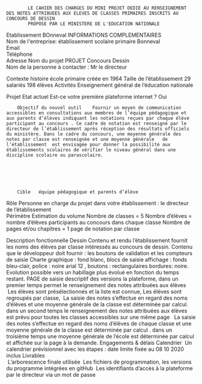 			LE CAHIER DES CHARGES DU MINI PROJET DEDIE AU RENSEIGNEMENT DES NOTES ATTRIBUEES AUX ELEVES DE CLASSES PRIMAIRES INSCRITS AU CONCOURS DE DESSIN 
			PROPOSE PAR LE MINISTERE DE L'EDUCATION NATIONALE

Etablissement BOnneval 		INFORMATIONS COMPLEMENTAIRES 	
		Nom de l'entreprise: établissement scolaire primaire Bonneval	
		Email	
		Téléphone	
		Adresse	
		Nom du projet PROJET Concours Dessin	
		Nom de la personne à contacter : Mr le directeur	
			
Contexte		histoire	école primaire  créée en 1964
		Taille de l’établissement	29  salariés 198 élèves
		Activités	Enseignement général de l’éducation nationale
			
			
Projet		Etat actuel	Est-ce votre première plateforme internet ? Oui  
			
			
		Objectif du nouvel outil	Fournir un moyen de communication accessibles en consultations aux membres de l’équipe pédagogique et aux parents d’élèves indiquant les notations reçues par chaque élève participant au concours . Ce cadre de notation est renseigné par le directeur de l’établissement après réception des résultats officiels du ministère. Dans le cadre du concours, une moyenne générale des notes par classe est renseignée et une moyenne générale   de l’établissement  est envisagée pour donner la possibilité aux établissements scolaires de vérifier le niveau général dans une discipline scolaire ou parascolaire.
			
			
			
			
			
			
		Cible	équipe pédagogique et parents d’élève
Rôle		Personne en charge du projet dans votre établissement :  le directeur de l’établissement	
Périmètre		Estimation du volume	Nombre de classes = 5
			Nombre d’élèves = nombre d’élèves participants au concours dans chaque classe
			Nombre de pages et/ou chapitres = 1 page de notation par classe
			
Description fonctionnelle	Dessin	Contenu et rendu	l’établissement fournit les noms des élèves par classe intéressés au concours de dessin.
			Contenu que le développeur doit fournir : les boutons de validation et les compteurs de saisie
			Charte graphique : fond blanc, blocs de saisie affichage : fonds bleu-clair, police : noire arial 12 ,  boutons :  rectangulaires  bordures: noire. Evolution possible vers un habillage plus évolué en fonction du temps restant.
			PAGE de saisie
		descriptif des versions 	la plateforme, dans un premier temps permet le renseignement des notes attribuées aux élèves  
			 Les élèves sont présélectionnés et la liste est connue, 
			Les élèves sont regroupés par classe,
			 La saisie des notes s’effectue en regard des noms d’élèves et une moyenne générale de la classe est déterminée par calcul.
			dans un second temps le renseignement des notes attribuées aux élèves est prévu pour toutes les classes accessibles sur une même page   
			La saisie des notes s’effectue en regard des noms d’élèves de chaque classe et une moyenne générale de la classe est déterminée par calcul .
			dans un troisième temps une moyenne générale de l’école  est déterminée par calcul et affichée sur la page à la demande. 
Engagements & délais		Calendrier	 Un calendrier prévisionnel avec les étapes : date limite fixée au 08 10 2020 inclus 
		Livrables	
			 L’arborescence finale utilisée
			 Les fichiers de programmation, les versions du programme intégrées  en gitHub
			 Les identifiants d’accès à la plateforme  par le directeur via un mot de passe 

